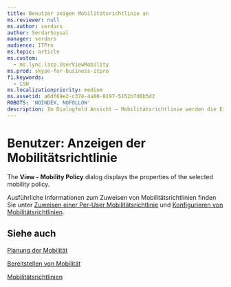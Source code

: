 ```yaml
---
title: Benutzer zeigen Mobilitätsrichtlinie an
ms.reviewer: null
ms.author: serdars
author: SerdarSoysal
manager: serdars
audience: ITPro
ms.topic: article
ms.custom:
  - ms.lync.lscp.UserViewMobility
ms.prod: skype-for-business-itpro
f1.keywords:
  - CSH
ms.localizationpriority: medium
ms.assetid: a6df69e2-c374-4a80-8197-5152b7d0b5d2
ROBOTS: 'NOINDEX, NOFOLLOW'
description: Im Dialogfeld Ansicht – Mobilitätsrichtlinie werden die Eigenschaften der ausgewählten Mobilitätsrichtlinie angezeigt.
---
```


# <a name="users-view-mobility-policy"></a>Benutzer: Anzeigen der Mobilitätsrichtlinie

The **View - Mobility Policy** dialog displays the properties of the selected mobility policy.

Ausführliche Informationen zum Zuweisen von Mobilitätsrichtlinien finden Sie unter [Zuweisen einer Per-User Mobilitätsrichtlinie](/previous-versions/office/lync-server-2013/lync-server-2013-assign-a-per-user-mobility-policy) und [Konfigurieren von Mobilitätsrichtlinien](/previous-versions/office/lync-server-2013/lync-server-2013-configuring-mobility-policy).

## <a name="see-also"></a>Siehe auch

[Planung der Mobilität](/previous-versions/office/lync-server-2013/lync-server-2013-planning-for-mobility)

[Bereitstellen von Mobilität](/previous-versions/office/lync-server-2013/lync-server-2013-deploying-mobility)

[Mobilitätsrichtlinien](/previous-versions/office/lync-server-2013/lync-server-2013-mobility-policies)